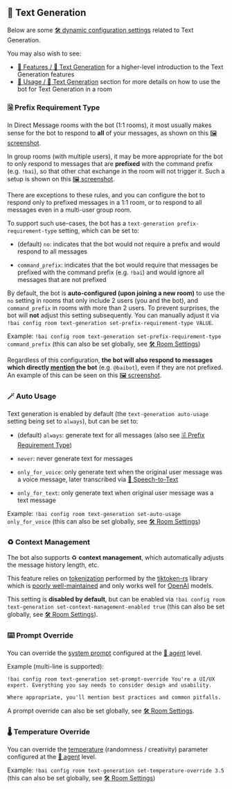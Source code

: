 
## 💬 Text Generation

Below are some [🛠️ dynamic configuration settings](./README.md#dynamic-configuration) related to Text Generation.

You may also wish to see:

- [🌟 Features / 💬 Text Generation](../features.md#-text-generation) for a higher-level introduction to the Text Generation features
- [📖 Usage / 💬 Text Generation](../usage.md#-text-generation) section for more details on how to use the bot for Text Generation in a room


### 🗟 Prefix Requirement Type

In Direct Message rooms with the bot (1:1 rooms), it most usually makes sense for the bot to respond to **all** of your messages, as shown on this [🖼️ screenshot](../screenshots/text-generation.webp).

In group rooms (with multiple users), it may be more appropriate for the bot to only respond to messages that are **prefixed** with the command prefix (e.g. `!bai`), so that other chat exchange in the room will not trigger it. Such a setup is shown on this [🖼️ screenshot](../screenshots/text-generation-prefix-requirement.webp).

There are exceptions to these rules, and you can configure the bot to respond only to prefixed messages in a 1:1 room, or to respond to all messages even in a multi-user group room.

To support such use-cases, the bot has a `text-generation prefix-requirement-type` setting, which can be set to:

- (default) `no`: indicates that the bot would not require a prefix and would respond to all messages

- `command_prefix`: indicates that the bot would require that messages be prefixed with the command prefix (e.g. `!bai`) and would ignore all messages that are not prefixed

By default, the bot is **auto-configured (upon joining a new room)** to use the `no` setting in rooms that only include 2 users (you and the bot), and `command_prefix` in rooms with more than 2 users. To prevent surprises, the bot will **not** adjust this setting subsequently. You can manually adjust it via `!bai config room text-generation set-prefix-requirement-type VALUE`.

Example: `!bai config room text-generation set-prefix-requirement-type command_prefix` (this can also be set globally, see [🛠️ Room Settings](./README.md#room-settings))

Regardless of this configuration, **the bot will also respond to messages which directly [mention](https://spec.matrix.org/latest/client-server-api/#user-and-room-mentions) the bot** (e.g. `@baibot`), even if they are not prefixed. An example of this can be seen on this [🖼️ screenshot](../screenshots/text-generation-prefix-requirement.webp).


### 🪄 Auto Usage

Text generation is enabled by default (the `text-generation auto-usage` setting being set to `always`), but can be set to:

- (default) `always`: generate text for all messages (also see [🗟 Prefix Requirement Type](#-prefix-requirement-type))

- `never`: never generate text for messages

- `only_for_voice`: only generate text when the original user message was a voice message, later transcribed via [🦻 Speech-to-Text](../features.md#-speech-to-text)

- `only_for_text`: only generate text when original user message was a text message

Example: `!bai config room text-generation set-auto-usage only_for_voice` (this can also be set globally, see [🛠️ Room Settings](./README.md#room-settings))


### ♻️ Context Management

The bot also supports ♻️ **context management**, which automatically adjusts the message history length, etc.

This feature relies on [tokenization](https://en.wikipedia.org/wiki/Large_language_model#Tokenization) performed by the [tiktoken-rs](https://github.com/zurawiki/tiktoken-rs) library which is [poorly well-maintained](https://github.com/zurawiki/tiktoken-rs/issues/50) and only works well for [OpenAI](../providers.md#openai) models.

This setting is **disabled by default**, but can be enabled via `!bai config room text-generation set-context-management-enabled true` (this can also be set globally, see [🛠️ Room Settings](./README.md#room-settings)).


### ⌨️ Prompt Override

You can override the [system prompt](https://huggingface.co/docs/transformers/en/tasks/prompting) configured at the [🤖 agent](../agents.md) level.

Example (multi-line is supported):

```
!bai config room text-generation set-prompt-override You're a UI/UX expert. Everything you say needs to consider design and usability.

Where appropriate, you'll mention best practices and common pitfalls.
```

A prompt override can also be set globally, see [🛠️ Room Settings](./README.md#room-settings).

### 🌡️ Temperature Override

You can override the [temperature](https://blogs.novita.ai/what-are-large-language-model-settings-temperature-top-p-and-max-tokens/#what-is-llm-temperature) (randomness / creativity) parameter configured at the [🤖 agent](../agents.md) level.

Example: `!bai config room text-generation set-temperature-override 3.5` (this can also be set globally, see [🛠️ Room Settings](./README.md#room-settings))
